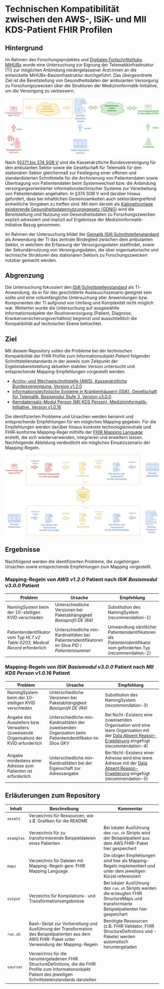 # Technischen Kompatibilität zwischen den AWS-, ISiK- und MII KDS-Patient FHIR Profilen

## Hintergrund

Im Rahmen des Forschungsprojektes und [Digitalen FortschrittsHubs MiHUBx](https://mihubx.de) wurde eine Untersuchung zur Eignung der Telematikinfrastruktur (TI) zur möglichen Anbindung niedergelassener Ärzt:innen an die entwickelte MiHUBx-Basisinfrastruktur durchgeführt. Das übergeordnete Ziel ist die Bereitstellung von Gesundheitsdaten der ambulanten Versorgung zu Forschungszwecken über die Strukturen der Medizininformatik-Initiative, um die Versorgung zu verbessern.

![Szenario der Untersuchung](./assets/Szenario.png "Szenario der Untersuchung")

Nach [§§371 bis 374 SGB V](https://www.gesetze-im-internet.de/sgb_5/BJNR024820988.html#BJNR024820988BJNG011200126) sind die Kassenärztliche Bundesvereinigung für den ambulanten Sektor sowie die Gesellschaft für Telematik für den stationären Sektor gleichermaß zur Festlegung einer offenen und standardisierten Schnittstelle für die Archivierung von Patientendaten sowie Übertragung von Patientendaten beim Systemwechsel bzw. die Anbindung versorgungsorientierter informationstechnischer Systeme zur Verarbeitung von Patientendaten angehalten. In §374 SGB V wird darüber hinaus gefordert, dass bei inhaltlichen Gemeinsamkeiten auch sektorübergreifend einheitliche Vorgaben zu treffen sind. Mit dem derzeit als [Kabinettvorlage existierende Gesundheitsdatennutzungsgesetz (GDNG)](https://www.bundesgesundheitsministerium.de/fileadmin/Dateien/3_Downloads/Gesetze_und_Verordnungen/GuV/D/Kabinettvorlage_Gesundheitsdatennutzungsgesetz-GDNG.pdf) wird die Bereitstellung und Nutzung von Gesundheitsdaten zu Forschungszwecken explizit adressiert und implizit auf Ergebnisse der Medizininformatik-Initiative Bezug genommen.

Im Rahmen der Untersuchung bildet der [Gematik ISiK-Schnittstellenstandard](https://fachportal.gematik.de/informationen-fuer/isik) als Anwendung der TI das zentrale Bindeglied zwischen dem ambulanten Sektor, in welchem die Erfassung der Versorgungsdaten stattfindet, sowie der Sekundärnutzung von Versorgungsdaten, die über organisatorische und technische Strukturen des stationären Sektors zu Forschungszwecken nutzbar gemacht werden.

## Abgrenzung

Die Untersuchung fokussiert den [ISiK-Schnittstellenstandard](https://fachportal.gematik.de/informationen-fuer/isik) als TI-Anwendung, da er für das geschilderte Austauschszenario geeignet sein sollte und eine vollumfängliche Untersuchung aller Anwendungen bzw. Komponenten der TI aufgrund von Umfang und Komplexität nicht möglich war. Weiterhin wurde die Untersuchung auf ausgewählte Informationsobjekte der Routineversorgung (Patient, Diagnose, Krankenversicherungsverhältnis) begrenzt und ausschließlich die Kompatibilität auf technischer Ebene betrachtet.

## Ziel

Mit diesem Repository sollen die Probleme bei der technischen Kompatibilität der FHIR Profile zum Informationsobjekt _Patient_ folgender Schnittstellenstandards in der jeweils zum Zeitpunkt der Ergebnisbereitstellung aktuellen stabilen Version untersucht und entsprechende Mapping-Empfehlungen vorgestellt werden:

* [Archiv- und Wechselschnittstelle (AWS), Kassenärztliche Bundesvereinigung, Version v1.2.0](https://simplifier.net/packages/kbv.ita.aws/1.2.0/files/775417)
* [Informationstechnische Systeme in Krankenhäusern (ISiK), Gesellschaft für Telematik, Basismodul Stufe 3, Version v3.0.0](https://simplifier.net/packages/de.gematik.isik-basismodul/3.0.0/files/2047391)
* [Kerndatensatz-Modul Person (MII KDS Person), Medizininformatik-Initiative, Version v1.0.16](https://simplifier.net/packages/de.medizininformatikinitiative.kerndatensatz.person/1.0.16/files/525898)

Die identifizierten Probleme und Ursachen werden benannt und entsprechende Empfehlungen für ein mögliches Mapping gegeben. Für die Empfehlungen werden darüber hinaus konkrete technologieneutrale und FHIR-konforme Mapping-Regel mithilfe der [FHIR Mapping Language](https://hl7.org/fhir/mapping-language.html) erstellt, die sich wiederverwenden, integrieren und erweitern lassen. Nachfolgende Abbildung verdeutlicht ein mögliches Einsatzszenario der Mapping-Regeln.

![Prozess der Datenverarbeitung](./assets/Processing.png "Prozess der Datenverarbeitung")

## Ergebnisse

Nachfolgend werden die identifizierten Probleme, die zugehörigen Ursachen sowie entsprechende Empfehlungen zum Mapping vorgestellt.

### Mapping-Regeln von _AWS v1.2.0_ Patient nach _ISiK Basismodul v3.0.0_ Patient

| Problem | Ursache | Empfehlung |
|---------|---------|------------|
| NamingSystem beim der 10-stelligen KVID verschieden | Unterschiedliche Versionen bei Paketabhängigkeit _Basisprofil DE (R4)_| Substitution des NamingSystem (recommendation-1) |
| Patientenidentifikator vom Typ _HL7 v2 Table 0203, Medical Record_ erforderlich | Unterschiedliche _min_-Kardinalitäten bei Patientenidentifikatoren im Slice _PID_ / _Patientennummer_ | Umwandlung sämtlicher Patientenidentifikatoren als Patientenidentifikator vom geforderten Typ (recommendation-2) |

### Mapping-Regeln von _ISiK Basismodul v3.0.0_ Patient nach _MII KDS Person v1.0.16_ Patient

| Problem | Ursache | Empfehlung |
|---------|---------|------------|
| NamingSystem beim der 10-stelligen KVID verschieden | Unterschiedliche Versionen bei Paketabhängigkeit _Basisprofil DE (R4)_| Substitution des NamingSystem (recommendation-3) |
| Angabe des Ausstellers bzw. Verwalters (zuweisende Organisation) der KVID erforderlich | Unterschiedliche _min_-Kardinalitäten der zuweisenden Organisation beim Patientenidentifikator im Slice _GKV_ | Bei Nicht-Existenz eine zuweisenden Organisation wird eine leere Organisation mit der [Data Absent Reason-Erweiterung](https://hl7.org/fhir/extensions/StructureDefinition-data-absent-reason.html) eingefügt (recommendation-4) |
| Angabe mindestens einer Adresse zum Patienten ist erforderlich | Unterschiedliche _min_-Kardinalitäten bei der Eigenschaft zur Adressangabe | Bei Nicht-Existenz einer Adresse wird eine leere Adresse mit der [Data Absent Reason-Erweiterung](https://hl7.org/fhir/extensions/StructureDefinition-data-absent-reason.html) eingefügt (recommendation-5) |

## Erläuterungen zum Repository

| Inhalt | Beschreibung | Kommentar |
|--------|--------------|-----------|
| `assets` | Verzeichnis für Ressourcen, wie z.B. Grafiken für die README ||
| `examples` | Verzeichnis für zu transformierende Beispieldateien eines Patienten | Bei lokaler Ausführung des `run.sh` Skripts wird der Beispielpatient aus dem AWS FHIR-Paket hier gespeichert |
| `maps` | Verzeichnis für Dateien mit Mapping-Regeln gem. FHIR Mapping Language | Die obigen Empfehlungen sind hier als Mapping-Regeln implementiert und unter dem jeweiligen Kürzel referenziert |
| `output` | Verzeichis für Kompilations- und Transformationsergebnisse | Bei lokaler Ausführung des `run.sh` Skripts werden die erzeugten FHIR StructureMaps und transformierte Beispielpatienten hier gespeichert |
| `run.sh` | Bash-Skript zur Vorbereitung und Ausführung der Transformation des Beispielpatienten aus dem AWS FHIR-Paket unter Verwendung der Mapping-Regeln | Benötigte Ressourcen (z.B. FHIR Validator, FHIR StructureDefinitions und -Pakete) werden automatisch heruntergeladen |
| `sources` | Verzeichnis für die heruntergeladenen FHIR StructureDefinitions, die die FHIR Profile zum Informationsobjekt Patient des jeweiligen Schnittstelenstandards darstellen ||
